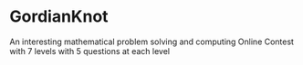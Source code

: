 GordianKnot
===========

An interesting mathematical problem solving and computing Online Contest with 7 levels with 5 questions at each level
